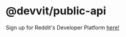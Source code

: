 # @devvit/public-api

Sign up for Reddit's Developer Platform [here!](https://developers.reddit.com)
